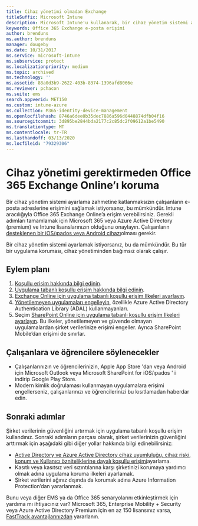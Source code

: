```yaml
---
title: Cihaz yönetimi olmadan Exchange
titleSuffix: Microsoft Intune
description: Microsoft Intune'u kullanarak, bir cihaz yönetim sistemi ayarlamadan çalışanlara Office 365 Exchange Online e-postalarına erişim verin.
keywords: Office 365 Exchange e-posta erişimi
author: brenduns
ms.author: brenduns
manager: dougeby
ms.date: 10/31/2017
ms.service: microsoft-intune
ms.subservice: protect
ms.localizationpriority: medium
ms.topic: archived
ms.technology: ''
ms.assetid: 88a0d3b9-2622-403b-8374-1396afd8066e
ms.reviewer: pchacon
ms.suite: ems
search.appverid: MET150
ms.custom: intune-azure
ms.collection: M365-identity-device-management
ms.openlocfilehash: 8746a6dee0b35dec7886a596d0448874dfb04f16
ms.sourcegitcommit: 3d895be2844bda2177c2c85dc2f09612a1be5490
ms.translationtype: MT
ms.contentlocale: tr-TR
ms.lasthandoff: 03/13/2020
ms.locfileid: "79329306"
---
```

# <a name="protect-office-365-exchange-online-without-requiring-device-management"></a>Cihaz yönetimi gerektirmeden Office 365 Exchange Online’ı koruma

Bir cihaz yönetim sistemi ayarlama zahmetine katlanmaksızın çalışanların e-posta adreslerine erişimini sağlamak istiyorsanız, bu mümkündür. Intune aracılığıyla Office 365 Exchange Online’a erişim verebilirsiniz. Gerekli adımları tamamlamak için Microsoft 365 veya Azure Active Directory (premium) ve Intune lisanslarınızın olduğunu onaylayın. Çalışanların [desteklenen bir iOS/ıpados veya Android cihazı](../fundamentals/supported-devices-browsers.md)olması gerekir. 

Bir cihaz yönetim sistemi ayarlamak istiyorsanız, bu da mümkündür. Bu tür bir uygulama koruması, cihaz yönetiminden bağımsız olarak çalışır. 

## <a name="action-plan"></a>Eylem planı

1. [Koşullu erişim hakkında bilgi edinin](conditional-access.md). 
2. [Uygulama tabanlı koşullu erişim hakkında bilgi edinin](app-based-conditional-access-intune.md).
3. [Exchange Online için uygulama tabanlı koşullu erişim Ilkeleri ayarlayın](app-based-conditional-access-intune-create.md).
4. [Yönetilemeyen uygulamaları engelleyin](app-modern-authentication-block.md), özellikle Azure Active Directory Authentication Library (ADAL) kullanmayanları.
5. Seçim [SharePoint Online için uygulama tabanlı koşullu erişim Ilkeleri ayarlayın](app-based-conditional-access-intune-create.md). Bu ilkeler, yönetilemeyen ve güvende olmayan uygulamalardan şirket verilerinize erişimi engeller. Ayrıca SharePoint Mobile’dan erişimi de sınırlar. 

## <a name="what-to-tell-employees-and-students"></a>Çalışanlara ve öğrencilere söylenecekler

* Çalışanlarınızın ve öğrencilerinizin, Apple App Store 'dan veya Android için Microsoft Outlook veya Microsoft SharePoint for iOS/ıpados ' i indirip Google Play Store. 
* Modern kimlik doğrulaması kullanmayan uygulamalara erişimi engellerseniz, çalışanlarınızı ve öğrencilerinizi bu kısıtlamadan haberdar edin. 

## <a name="next-steps"></a>Sonraki adımlar

Şirket verilerinin güvenliğini artırmak için uygulama tabanlı koşullu erişim kullandınız. Sonraki adımların parçası olarak, şirket verilerinizin güvenliğini arttırmak için aşağıdaki gibi diğer yollar hakkında bilgi edinebilirsiniz: 

* [Active Directory ve Azure Active Directory cihaz uyumluluğu, cihaz riski, konum ve Kullanıcı özniteliklerine dayalı koşullu erişimi](https://docs.microsoft.com/azure/active-directory/active-directory-conditional-access-azure-portal)ayarlama.  
* Kasıtlı veya kasıtsız veri sızıntılarına karşı şirketinizi korumaya yardımcı olmak adına uygulama koruma ilkeleri ayarlamak. 
* Şirket verilerini ağınız dışında da korumak adına Azure Information Protection’dan yararlanmak. 

Bunu veya diğer EMS ya da Office 365 senaryolarını etkinleştirmek için yardıma mı ihtiyacınız var? Microsoft 365, Enterprise Mobility + Security veya Azure Active Directory Premium için en az 150 lisansınız varsa, [FastTrack avantajlarınızdan](https://docs.microsoft.com/enterprise-mobility-security/solutions/enterprise-mobility-fasttrack-program) yararlanın. 

